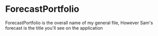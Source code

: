 # ForecastPortfolio

ForecastPortfolio is the overall name of my general file, However Sam's forecast is the title you'll see on the application